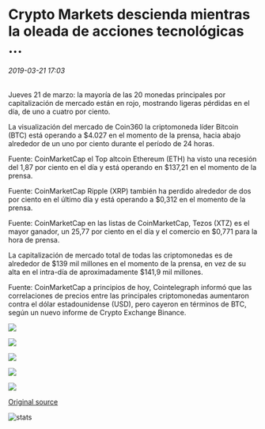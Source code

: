 # Crypto Markets descienda mientras la oleada de acciones tecnológicas ...

###### 2019-03-21 17:03

Jueves 21 de marzo: la mayoría de las 20 monedas principales por capitalización de mercado están en rojo, mostrando ligeras pérdidas en el día, de uno a cuatro por ciento.

La visualización del mercado de Coin360 la criptomoneda líder Bitcoin (BTC) está operando a $4.027 en el momento de la prensa, hacia abajo alrededor de un uno por ciento durante el período de 24 horas.

Fuente: CoinMarketCap el Top altcoin Ethereum (ETH) ha visto una recesión del 1,87 por ciento en el día y está operando en $137,21 en el momento de la prensa.

Fuente: CoinMarketCap Ripple (XRP) también ha perdido alrededor de dos por ciento en el último día y está operando a $0,312 en el momento de la prensa.

Fuente: CoinMarketCap en las listas de CoinMarketCap, Tezos (XTZ) es el mayor ganador, un 25,77 por ciento en el día y el comercio en $0,771 para la hora de prensa.

La capitalización de mercado total de todas las criptomonedas es de alrededor de $139 mil millones en el momento de la prensa, en vez de su alta en el intra-día de aproximadamente $141,9 mil millones.

Fuente: CoinMarketCap a principios de hoy, Cointelegraph informó que las correlaciones de precios entre las principales criptomonedas aumentaron contra el dólar estadounidense (USD), pero cayeron en términos de BTC, según un nuevo informe de Crypto Exchange Binance.

![](https://s3.cointelegraph.com/storage/uploads/view/caa2f073889028d6f61cdc66d00c8b44.png)

![](https://s3.cointelegraph.com/storage/uploads/view/906b33f3f9ae61df4afb17aa197b094c.jpeg)

![](https://s3.cointelegraph.com/storage/uploads/view/54920a4c088404c1a68e64e47949d3dc.jpeg)

![](https://s3.cointelegraph.com/storage/uploads/view/d55f8ad2f100d42388af9abc71bf5656.jpeg)

![](https://s3.cointelegraph.com/storage/uploads/view/9ce2fb9716f3e6e46f33c887433c5bf6.jpeg)

[Original source](https://cointelegraph.com/news/crypto-markets-descend-while-tech-stocks-surge)

![stats](https://c.statcounter.com/11760860/0/a89fa40b/1/ "stats")